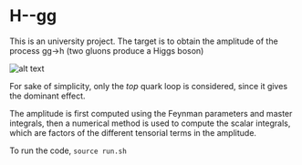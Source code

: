 # H--gg
This is an university project. 
The target is to obtain the amplitude of the process gg->h (two gluons produce a Higgs boson)

![alt text][gg->h]

For sake of simplicity, only the _top_ quark loop is considered, since it gives the dominant effect.

The amplitude is first computed using the Feynman parameters and master integrals, then a numerical method is used to compute the scalar integrals, which are factors of the different tensorial terms in the amplitude. 

To run the code, 
`source run.sh`




































[gg->h]: https://upload.wikimedia.org/wikipedia/commons/0/0e/Higgs-gluon-fusion.svg "Reverse process, whose unsummed amplitude is the same"

